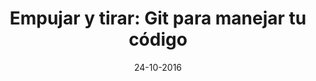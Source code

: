 ---
title: Empujar y tirar&#58; Git para manejar tu código
speaker: Axel Blanco Cerro
bio: Estudiante de Ingeniería Informática y Gulero comprometido, invierte su (poco) tiempo libre intentando compartir sus conocimientos y aprendiendo cosas nuevas. Últimamente se puede estudiar este raro espécimen cafeinómano en el despacho del GUL.
date: 24-10-2016
time: 10:00-12:00
link: https://twitter.com/drimmark
description:  Git es una herramienta libre para el control de versiones del código. El hecho es que es mucho más potente que eso. En esta charla veremos los fundamentos de git, como hacerlo funcionar en nuestra máquina con nuestro código, algunas buenas prácticas y trabajaremos con servidores remotos.
requirements:  Además de las ganas de cacharrear, es recomendable un portátil con git instalado (preferiblemente con Linux, pero no imprescindiblemente), ya que tendrá formato taller.
---